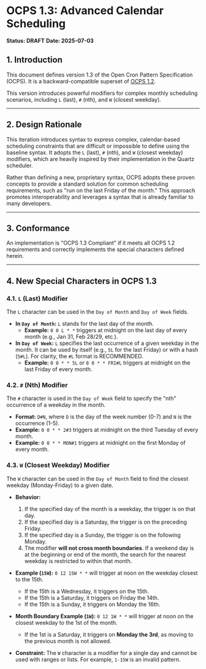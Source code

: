 # OCPS 1.3: Advanced Calendar Scheduling

**Status: DRAFT**
**Date: 2025-07-03**

## 1\. Introduction

This document defines version 1.3 of the Open Cron Pattern Specification (OCPS). It is a backward-compatible superset of [OCPS 1.2](./OCPS-increment-1.2.md).

This version introduces powerful modifiers for complex monthly scheduling scenarios, including `L` (last), `#` (nth), and `W` (closest weekday).

-----

## 2\. Design Rationale

This iteration introduces syntax to express complex, calendar-based scheduling constraints that are difficult or impossible to define using the baseline syntax. It adopts the `L` (last), `#` (nth), and `W` (closest weekday) modifiers, which are heavily inspired by their implementation in the Quartz scheduler.

Rather than defining a new, proprietary syntax, OCPS adopts these proven concepts to provide a standard solution for common scheduling requirements, such as "run on the last Friday of the month." This approach promotes interoperability and leverages a syntax that is already familiar to many developers.

-----

## 3\. Conformance

An implementation is "OCPS 1.3 Compliant" if it meets all OCPS 1.2 requirements and correctly implements the special characters defined herein.

-----

## 4\. New Special Characters in OCPS 1.3

### 4.1. `L` (Last) Modifier
The `L` character can be used in the `Day of Month` and `Day of Week` fields.

* **In `Day of Month`:** `L` stands for the last day of the month.
    * **Example:** `0 0 L * *` triggers at midnight on the last day of every month (e.g., Jan 31, Feb 28/29, etc.).
* **In `Day of Week`:** `L` specifies the last occurrence of a given weekday in the month. It can be used by itself (e.g., `5L` for the last Friday) or with a hash (`5#L`). For clarity, the `#L` format is RECOMMENDED.
    * **Example:** `0 0 * * 5L` or `0 0 * * FRI#L` triggers at midnight on the last Friday of every month.

### 4.2. `#` (Nth) Modifier

The `#` character is used in the `Day of Week` field to specify the "nth" occurrence of a weekday in the month.

  * **Format:** `D#N`, where `D` is the day of the week number (0-7) and `N` is the occurrence (1-5).
  * **Example:** `0 0 * * 2#3` triggers at midnight on the third Tuesday of every month.
  * **Example:** `0 0 * * MON#1` triggers at midnight on the first Monday of every month.

### 4.3. `W` (Closest Weekday) Modifier

The `W` character can be used in the `Day of Month` field to find the closest weekday (Monday-Friday) to a given date.

* **Behavior:**
    1.  If the specified day of the month is a weekday, the trigger is on that day.
    2.  If the specified day is a Saturday, the trigger is on the preceding Friday.
    3.  If the specified day is a Sunday, the trigger is on the following Monday.
    4.  The modifier **will not cross month boundaries**. If a weekend day is at the beginning or end of the month, the search for the nearest weekday is restricted to within that month.

* **Example (`15W`):** `0 12 15W * *` will trigger at noon on the weekday closest to the 15th.
    * If the 15th is a Wednesday, it triggers on the 15th.
    * If the 15th is a Saturday, it triggers on Friday the 14th.
    * If the 15th is a Sunday, it triggers on Monday the 16th.

* **Month Boundary Example (`1W`):** `0 12 1W * *` will trigger at noon on the closest weekday to the 1st of the month.
    * If the 1st is a Saturday, it triggers on **Monday the 3rd**, as moving to the previous month is not allowed.

* **Constraint:** The `W` character is a modifier for a single day and cannot be used with ranges or lists. For example, `1-15W` is an invalid pattern.
